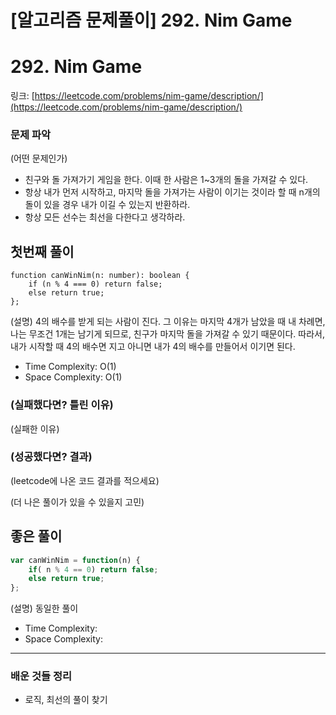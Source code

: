 # [알고리즘 문제풀이] **292. Nim Game**

# **292. Nim Game**

링크: [https://leetcode.com/problems/nim-game/description/](https://leetcode.com/problems/nim-game/description/)

### 문제 파악

(어떤 문제인가)

- 친구와 돌 가져가기 게임을 한다. 이때 한 사람은 1~3개의 돌을 가져갈 수 있다.
- 항상 내가 먼저 시작하고, 마지막 돌을 가져가는 사람이 이기는 것이라 할 때 n개의 돌이 있을 경우 내가 이길 수 있는지 반환하라.
- 항상 모든 선수는 최선을 다한다고 생각하라.

## 첫번째 풀이

```tsx
function canWinNim(n: number): boolean {
    if (n % 4 === 0) return false;
    else return true;
};
```

(설명) 4의 배수를 받게 되는 사람이 진다. 그 이유는 마지막 4개가 남았을 때 내 차례면, 나는 무조건 1개는 남기게 되므로, 친구가 마지막 돌을 가져갈 수 있기 때문이다. 따라서, 내가 시작할 때 4의 배수면 지고 아니면 내가 4의 배수를 만들어서 이기면 된다.

- Time Complexity: O(1)
- Space Complexity: O(1)

### (실패했다면? 틀린 이유)

(실패한 이유)

### (성공했다면? 결과)

(leetcode에 나온 코드 결과를 적으세요)

(더 나은 풀이가 있을 수 있을지 고민)

## 좋은 풀이

```jsx
var canWinNim = function(n) {
    if( n % 4 == 0) return false;
    else return true;
};
```

(설명) 동일한 풀이

- Time Complexity:
- Space Complexity:

---

### 배운 것들 정리

- 로직, 최선의 풀이 찾기